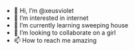 - 👋 Hi, I’m @xeusviolet
- 👀 I’m interested in internet
- 🌱 I’m currently learning sweeping house
- 💞️ I’m looking to collaborate on a girl
- 📫 How to reach me amazing

<!---
xeusviolet/xeusviolet is a ✨ special ✨ repository because its `README.md` (this file) appears on your GitHub profile.
You can click the Preview link to take a look at your changes.
--->
